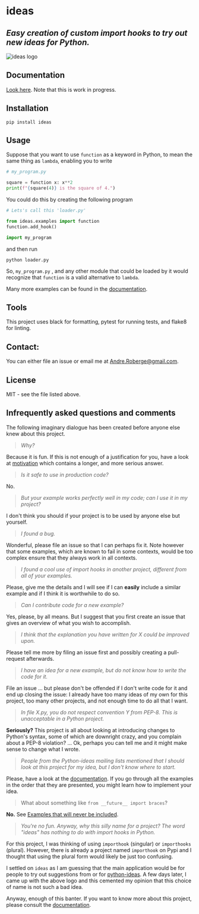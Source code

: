 # ideas

## *Easy creation of custom import hooks to try out new ideas for Python.*

![ideas logo](https://raw.githubusercontent.com/aroberge/ideas/master/ideas.png)


## Documentation

[Look here](https://aroberge.github.io/ideas/docs/html/).  Note that
this is work in progress.

## Installation

```
pip install ideas
```

## Usage

Suppose that you want to use `function` as a keyword in Python, to mean
the same thing as `lambda`, enabling you to write

```python
# my_program.py

square = function x: x**2
print(f"{square(4)} is the square of 4.")
```

You could do this by creating the following program

```python
# Lets's call this 'loader.py'

from ideas.examples import function
function.add_hook()

import my_program
```

and then run

```
python loader.py
```

So, `my_program.py` , and any other module that could be
loaded by it would recognize that `function` is a valid alternative to `lambda`.

Many more examples can be found in the [documentation](https://aroberge.github.io/ideas/docs/html/).


## Tools

This project uses black for formatting, pytest for running tests,
and flake8 for linting.

## Contact:

You can either file an issue or email me at <Andre.Roberge@gmail.com>.


## License

MIT - see the file listed above.


## Infrequently asked questions and comments

The following imaginary dialogue has been created before anyone else knew about
this project.

> _Why?_

Because it is fun. If this is not enough of a justification for you, have a look at
[motivation](https://aroberge.github.io/ideas/docs/html/motivation.html)
which contains a longer, and more serious answer.

> _Is it safe to use in production code?_

No.

> _But your example works perfectly well in my code; can I use it in my
> project?_

I don't think you should if your project is to be used by anyone else
but yourself.

> _I found a bug._

Wonderful, please file an issue so that I can perhaps fix it. Note however
that some examples, which are known to fail in some contexts, would
be too complex ensure that they always work in all contexts.

> _I found a cool use of import hooks in another project, different from
> all of your examples._

Please, give me the details and I will see if I can **easily** include
a similar example and if I think it is worthwhile to do so.

> _Can I contribute code for a new example?_

Yes, please, by all means. But I suggest that you first create an issue that gives
an overview of what you wish to accomplish.

> _I think that the explanation you have written for X could be improved upon._

Please tell me more by filing an issue first and possibly creating a pull-request afterwards.

> _I have an idea for a new example, but do not know how to write the code for it._

File an issue ... but please don't be offended if I don't write code for it
and end up closing the issue: I already have too many ideas of my own
for this project, too many other projects, and not
enough time to do all that I want.

> _In file X.py, you do not respect convention Y from PEP-8. This is unacceptable
> in a Python project._

**Seriously?**  This project is all about looking at introducing changes
to Python's syntax, some of which are downright crazy, and you complain
about a PEP-8 violation? ...  Ok, perhaps you can tell me and it might
make sense to change what I wrote.

> _People from the Python-ideas mailing lists mentioned that I should look
> at this project for my idea, but I don't know where to start._

Please, have a look at the [documentation](https://aroberge.github.io/ideas/docs/html/).
If you go through all the examples in the order that they are presented, you
might learn how to implement your idea.

> What about something like `from __future__ import braces`?

**No.** See [Examples that will never be included](https://aroberge.github.io/ideas/docs/html/excluded.html).

> _You're no fun. Anyway, why this silly name for a project?
> The word "ideas" has nothing to do with import hooks in Python._

For this project, I was thinking of using `importhook` (singular) or
`importhooks` (plural). However, there is already a project named
`importhook` on Pypi and I thought that using the plural form would
likely be just too confusing.

I settled on `ideas` as I am guessing that the main application would be
for people to try out suggestions from or for
[python-ideas](https://mail.python.org/archives/list/python-ideas@python.org/).
A few days later, I came up with the above logo and this cemented my opinion that this
choice of name is not such a bad idea.

Anyway, enough of this banter. If you want to know more about this project,
please consult the [documentation](https://aroberge.github.io/ideas/docs/html/).
